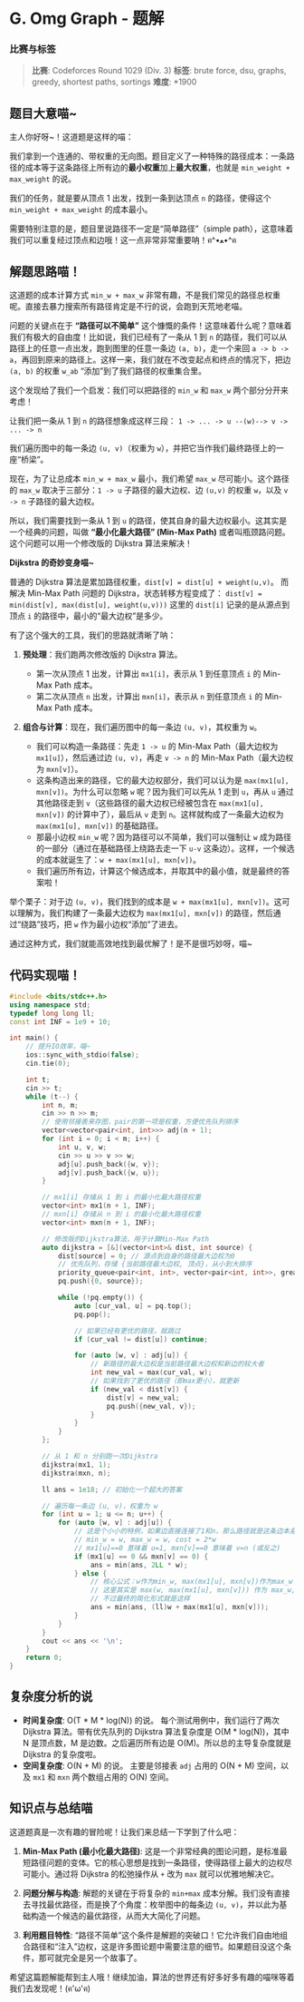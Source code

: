 # G. Omg Graph - 题解

### 比赛与标签
> **比赛**: Codeforces Round 1029 (Div. 3)
> **标签**: brute force, dsu, graphs, greedy, shortest paths, sortings
> **难度**: *1900

## 题目大意喵~
主人你好呀~！这道题是这样的喵：

我们拿到一个连通的、带权重的无向图。题目定义了一种特殊的路径成本：一条路径的成本等于这条路径上所有边的**最小权重**加上**最大权重**，也就是 `min_weight + max_weight` 的说。

我们的任务，就是要从顶点 1 出发，找到一条到达顶点 `n` 的路径，使得这个 `min_weight + max_weight` 的成本最小。

需要特别注意的是，题目里说路径不一定是“简单路径”（simple path），这意味着我们可以重复经过顶点和边哦！这一点非常非常重要呐！ฅ^•ﻌ•^ฅ

## 解题思路喵！
这道题的成本计算方式 `min_w + max_w` 非常有趣，不是我们常见的路径总权重呢。直接去暴力搜索所有路径肯定是不行的说，会跑到天荒地老喵。

问题的关键点在于 **“路径可以不简单”** 这个慷慨的条件！这意味着什么呢？意味着我们有极大的自由度！比如说，我们已经有了一条从 1 到 `n` 的路径，我们可以从路径上的任意一点出发，跑到图里的任意一条边 `(a, b)`，走一个来回 `a -> b -> a`，再回到原来的路径上。这样一来，我们就在不改变起点和终点的情况下，把边 `(a, b)` 的权重 `w_ab` “添加”到了我们路径的权重集合里。

这个发现给了我们一个启发：我们可以把路径的 `min_w` 和 `max_w` 两个部分分开来考虑！

让我们把一条从 1 到 `n` 的路径想象成这样三段：
`1 -> ... -> u --(w)--> v -> ... -> n`

我们遍历图中的每一条边 `(u, v)`（权重为 `w`），并把它当作我们最终路径上的一座“桥梁”。

现在，为了让总成本 `min_w + max_w` 最小，我们希望 `max_w` 尽可能小。这个路径的 `max_w` 取决于三部分：`1 -> u` 子路径的最大边权、边 `(u,v)` 的权重 `w`，以及 `v -> n` 子路径的最大边权。

所以，我们需要找到一条从 1 到 `u` 的路径，使其自身的最大边权最小。这其实是一个经典的问题，叫做 **“最小化最大路径” (Min-Max Path)** 或者叫瓶颈路问题。这个问题可以用一个修改版的 Dijkstra 算法来解决！

**Dijkstra 的奇妙变身喵~**

普通的 Dijkstra 算法是累加路径权重，`dist[v] = dist[u] + weight(u,v)`。
而解决 Min-Max Path 问题的 Dijkstra，状态转移方程变成了：
`dist[v] = min(dist[v], max(dist[u], weight(u,v)))`
这里的 `dist[i]` 记录的是从源点到顶点 `i` 的路径中，最小的“最大边权”是多少。

有了这个强大的工具，我们的思路就清晰了呐：

1.  **预处理**：我们跑两次修改版的 Dijkstra 算法。
    *   第一次从顶点 1 出发，计算出 `mx1[i]`，表示从 1 到任意顶点 `i` 的 Min-Max Path 成本。
    *   第二次从顶点 `n` 出发，计算出 `mxn[i]`，表示从 `n` 到任意顶点 `i` 的 Min-Max Path 成本。

2.  **组合与计算**：现在，我们遍历图中的每一条边 `(u, v)`，其权重为 `w`。
    *   我们可以构造一条路径：先走 `1 -> u` 的 Min-Max Path（最大边权为 `mx1[u]`），然后通过边 `(u, v)`，再走 `v -> n` 的 Min-Max Path（最大边权为 `mxn[v]`）。
    *   这条构造出来的路径，它的最大边权部分，我们可以认为是 `max(mx1[u], mxn[v])`。为什么可以忽略 `w` 呢？因为我们可以先从 1 走到 `u`，再从 `u` 通过其他路径走到 `v`（这些路径的最大边权已经被包含在 `max(mx1[u], mxn[v])` 的计算中了），最后从 `v` 走到 `n`。这样就构成了一条最大边权为 `max(mx1[u], mxn[v])` 的基础路径。
    *   那最小边权 `min_w` 呢？因为路径可以不简单，我们可以强制让 `w` 成为路径的一部分（通过在基础路径上绕路去走一下 `u-v` 这条边）。这样，一个候选的成本就诞生了：`w + max(mx1[u], mxn[v])`。
    *   我们遍历所有边，计算这个候选成本，并取其中的最小值，就是最终的答案啦！

举个栗子：对于边 `(u, v)`，我们找到的成本是 `w + max(mx1[u], mxn[v])`。这可以理解为，我们构建了一条最大边权为 `max(mx1[u], mxn[v])` 的路径，然后通过“绕路”技巧，把 `w` 作为最小边权“添加”了进去。

通过这种方式，我们就能高效地找到最优解了！是不是很巧妙呀，喵~

## 代码实现喵！
```cpp
#include <bits/stdc++.h>
using namespace std;
typedef long long ll;
const int INF = 1e9 + 10;

int main() {
    // 提升IO效率，喵~
    ios::sync_with_stdio(false);
    cin.tie(0);

    int t;
    cin >> t;
    while (t--) {
        int n, m;
        cin >> n >> m;
        // 使用邻接表来存图，pair的第一项是权重，方便优先队列排序
        vector<vector<pair<int, int>>> adj(n + 1);
        for (int i = 0; i < m; i++) {
            int u, v, w;
            cin >> u >> v >> w;
            adj[u].push_back({w, v});
            adj[v].push_back({w, u});
        }

        // mx1[i] 存储从 1 到 i 的最小化最大路径权重
        vector<int> mx1(n + 1, INF);
        // mxn[i] 存储从 n 到 i 的最小化最大路径权重
        vector<int> mxn(n + 1, INF);

        // 修改版的Dijkstra算法，用于计算Min-Max Path
        auto dijkstra = [&](vector<int>& dist, int source) {
            dist[source] = 0; // 源点到自身的路径最大边权为0
            // 优先队列，存储 {当前路径最大边权, 顶点}，从小到大排序
            priority_queue<pair<int, int>, vector<pair<int, int>>, greater<pair<int, int>>> pq;
            pq.push({0, source});

            while (!pq.empty()) {
                auto [cur_val, u] = pq.top();
                pq.pop();

                // 如果已经有更优的路径，就跳过
                if (cur_val != dist[u]) continue;

                for (auto [w, v] : adj[u]) {
                    // 新路径的最大边权是当前路径最大边权和新边的较大者
                    int new_val = max(cur_val, w);
                    // 如果找到了更优的路径（即max更小），就更新
                    if (new_val < dist[v]) {
                        dist[v] = new_val;
                        pq.push({new_val, v});
                    }
                }
            }
        };

        // 从 1 和 n 分别跑一次Dijkstra
        dijkstra(mx1, 1);
        dijkstra(mxn, n);

        ll ans = 1e18; // 初始化一个超大的答案

        // 遍历每一条边 (u, v)，权重为 w
        for (int u = 1; u <= n; u++) {
            for (auto [w, v] : adj[u]) {
                // 这是个小小的特例，如果边直接连接了1和n，那么路径就是这条边本身
                // min_w = w, max_w = w, cost = 2*w
                // mx1[u]==0 意味着 u=1, mxn[v]==0 意味着 v=n (或反之)
                if (mx1[u] == 0 && mxn[v] == 0) {
                    ans = min(ans, 2LL * w);
                } else {
                    // 核心公式：w作为min_w, max(mx1[u], mxn[v])作为max_w
                    // 这里其实是 max(w, max(mx1[u], mxn[v])) 作为 max_w, w_min 作为 min_w
                    // 不过最终的简化形式就是这样
                    ans = min(ans, (ll)w + max(mx1[u], mxn[v]));
                }
            }
        }
        cout << ans << '\n';
    }
    return 0;
}
```

## 复杂度分析的说
- **时间复杂度**: O(T * M * log(N)) 的说。
  每个测试用例中，我们运行了两次 Dijkstra 算法。带有优先队列的 Dijkstra 算法复杂度是 O(M * log(N))，其中 N 是顶点数，M 是边数。之后遍历所有边是 O(M)。所以总的主导复杂度就是 Dijkstra 的复杂度啦。
- **空间复杂度**: O(N + M) 的说。
  主要是邻接表 `adj` 占用的 O(N + M) 空间，以及 `mx1` 和 `mxn` 两个数组占用的 O(N) 空间。

## 知识点与总结喵
这道题真是一次有趣的冒险呢！让我们来总结一下学到了什么吧：

1.  **Min-Max Path (最小化最大路径)**: 这是一个非常经典的图论问题，是标准最短路径问题的变体。它的核心思想是找到一条路径，使得路径上最大的边权尽可能小。通过将 Dijkstra 的松弛操作从 `+` 改为 `max` 就可以优雅地解决它。

2.  **问题分解与构造**: 解题的关键在于将复杂的 `min+max` 成本分解。我们没有直接去寻找最优路径，而是换了个角度：枚举图中的每条边 `(u, v)`，并以此为基础构造一个候选的最优路径，从而大大简化了问题。

3.  **利用题目特性**: “路径不简单”这个条件是解题的突破口！它允许我们自由地组合路径和“注入”边权，这是许多图论题中需要注意的细节。如果题目没这个条件，那可就完全是另一个故事了。

希望这篇题解能帮到主人哦！继续加油，算法的世界还有好多好多有趣的喵咪等着我们去发现呢！(ฅ'ω'ฅ)